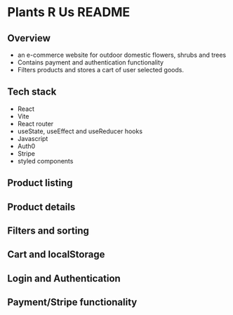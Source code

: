 # Plants R Us README

## Overview

- an e-commerce website for outdoor domestic flowers, shrubs and trees
- Contains payment and authentication functionality
- Filters products and stores a cart of user selected goods.

## Tech stack

- React
- Vite
- React router
- useState, useEffect and useReducer hooks
- Javascript
- Auth0
- Stripe
- styled components

## Product listing

## Product details

## Filters and sorting

## Cart and localStorage

## Login and Authentication

## Payment/Stripe functionality

